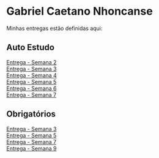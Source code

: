 # Gabriel Caetano Nhoncanse
Minhas entregas estão definidas aqui:
## Auto Estudo
<a href="https://github.com/GabrielNhoncanse/RepositorioIndividualModulo2/tree/main/03_AUT_EST_ENTREGA/Semana%202"> Entrega - Semana 2 </a>
<br>
<a href="https://github.com/GabrielNhoncanse/RepositorioIndividualModulo2/tree/main/03_AUT_EST_ENTREGA/Semana%203"> Entrega - Semana 3 </a>
<br>
<a href="https://github.com/GabrielNhoncanse/RepositorioIndividualModulo2/tree/main/03_AUT_EST_ENTREGA/Semana%204"> Entrega - Semana 4 </a>
<br>
<a href="https://github.com/GabrielNhoncanse/RepositorioIndividualModulo2/tree/main/03_AUT_EST_ENTREGA/Semana%205"> Entrega - Semana 5 </a>
<br>
<a href="https://github.com/GabrielNhoncanse/RepositorioIndividualModulo2/tree/main/03_AUT_EST_ENTREGA/Semana%206"> Entrega - Semana 6 </a>
<br>
<a href="https://github.com/GabrielNhoncanse/RepositorioIndividualModulo2/tree/main/03_AUT_EST_ENTREGA/Semana%207"> Entrega - Semana 7 </a>
## Obrigatórios
<a href="https://github.com/GabrielNhoncanse/RepositorioIndividualModulo2/tree/main/04_AUT_EST_EX_OBRIGATORIOS/Semana%203"> Entrega - Semana 3 </a>
<br>
<a href="https://github.com/GabrielNhoncanse/RepositorioIndividualModulo2/tree/main/04_AUT_EST_EX_OBRIGATORIOS/Semana%205"> Entrega - Semana 5 </a>
<br>
<a href="https://github.com/GabrielNhoncanse/RepositorioIndividualModulo2/tree/main/04_AUT_EST_EX_OBRIGATORIOS/Semana%207"> Entrega - Semana 7 </a>
<br>
<a href="https://github.com/GabrielNhoncanse/RepositorioIndividualModulo2/tree/main/04_AUT_EST_EX_OBRIGATORIOS/Semana%209"> Entrega - Semana 9 </a>
